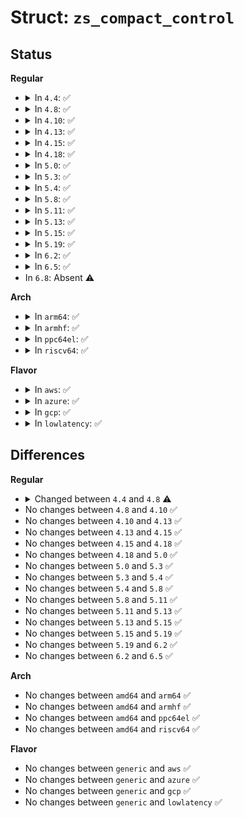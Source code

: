 # Struct: <code>zs_compact_control</code>

## Status
<b>Regular</b>
<ul>
<li>
<details>
<summary>In <code>4.4</code>: ✅</summary>

```c
struct zs_compact_control {
    struct page *s_page;
    struct page *d_page;
    int index;
};
```
</details>
</li>
<li>
<details>
<summary>In <code>4.8</code>: ✅</summary>

```c
struct zs_compact_control {
    struct page *s_page;
    struct page *d_page;
    int obj_idx;
};
```
</details>
</li>
<li>
<details>
<summary>In <code>4.10</code>: ✅</summary>

```c
struct zs_compact_control {
    struct page *s_page;
    struct page *d_page;
    int obj_idx;
};
```
</details>
</li>
<li>
<details>
<summary>In <code>4.13</code>: ✅</summary>

```c
struct zs_compact_control {
    struct page *s_page;
    struct page *d_page;
    int obj_idx;
};
```
</details>
</li>
<li>
<details>
<summary>In <code>4.15</code>: ✅</summary>

```c
struct zs_compact_control {
    struct page *s_page;
    struct page *d_page;
    int obj_idx;
};
```
</details>
</li>
<li>
<details>
<summary>In <code>4.18</code>: ✅</summary>

```c
struct zs_compact_control {
    struct page *s_page;
    struct page *d_page;
    int obj_idx;
};
```
</details>
</li>
<li>
<details>
<summary>In <code>5.0</code>: ✅</summary>

```c
struct zs_compact_control {
    struct page *s_page;
    struct page *d_page;
    int obj_idx;
};
```
</details>
</li>
<li>
<details>
<summary>In <code>5.3</code>: ✅</summary>

```c
struct zs_compact_control {
    struct page *s_page;
    struct page *d_page;
    int obj_idx;
};
```
</details>
</li>
<li>
<details>
<summary>In <code>5.4</code>: ✅</summary>

```c
struct zs_compact_control {
    struct page *s_page;
    struct page *d_page;
    int obj_idx;
};
```
</details>
</li>
<li>
<details>
<summary>In <code>5.8</code>: ✅</summary>

```c
struct zs_compact_control {
    struct page *s_page;
    struct page *d_page;
    int obj_idx;
};
```
</details>
</li>
<li>
<details>
<summary>In <code>5.11</code>: ✅</summary>

```c
struct zs_compact_control {
    struct page *s_page;
    struct page *d_page;
    int obj_idx;
};
```
</details>
</li>
<li>
<details>
<summary>In <code>5.13</code>: ✅</summary>

```c
struct zs_compact_control {
    struct page *s_page;
    struct page *d_page;
    int obj_idx;
};
```
</details>
</li>
<li>
<details>
<summary>In <code>5.15</code>: ✅</summary>

```c
struct zs_compact_control {
    struct page *s_page;
    struct page *d_page;
    int obj_idx;
};
```
</details>
</li>
<li>
<details>
<summary>In <code>5.19</code>: ✅</summary>

```c
struct zs_compact_control {
    struct page *s_page;
    struct page *d_page;
    int obj_idx;
};
```
</details>
</li>
<li>
<details>
<summary>In <code>6.2</code>: ✅</summary>

```c
struct zs_compact_control {
    struct page *s_page;
    struct page *d_page;
    int obj_idx;
};
```
</details>
</li>
<li>
<details>
<summary>In <code>6.5</code>: ✅</summary>

```c
struct zs_compact_control {
    struct page *s_page;
    struct page *d_page;
    int obj_idx;
};
```
</details>
</li>
<li>
In <code>6.8</code>: Absent ⚠️
</li>
</ul>
<b>Arch</b>
<ul>
<li>
<details>
<summary>In <code>arm64</code>: ✅</summary>

```c
struct zs_compact_control {
    struct page *s_page;
    struct page *d_page;
    int obj_idx;
};
```
</details>
</li>
<li>
<details>
<summary>In <code>armhf</code>: ✅</summary>

```c
struct zs_compact_control {
    struct page *s_page;
    struct page *d_page;
    int obj_idx;
};
```
</details>
</li>
<li>
<details>
<summary>In <code>ppc64el</code>: ✅</summary>

```c
struct zs_compact_control {
    struct page *s_page;
    struct page *d_page;
    int obj_idx;
};
```
</details>
</li>
<li>
<details>
<summary>In <code>riscv64</code>: ✅</summary>

```c
struct zs_compact_control {
    struct page *s_page;
    struct page *d_page;
    int obj_idx;
};
```
</details>
</li>
</ul>
<b>Flavor</b>
<ul>
<li>
<details>
<summary>In <code>aws</code>: ✅</summary>

```c
struct zs_compact_control {
    struct page *s_page;
    struct page *d_page;
    int obj_idx;
};
```
</details>
</li>
<li>
<details>
<summary>In <code>azure</code>: ✅</summary>

```c
struct zs_compact_control {
    struct page *s_page;
    struct page *d_page;
    int obj_idx;
};
```
</details>
</li>
<li>
<details>
<summary>In <code>gcp</code>: ✅</summary>

```c
struct zs_compact_control {
    struct page *s_page;
    struct page *d_page;
    int obj_idx;
};
```
</details>
</li>
<li>
<details>
<summary>In <code>lowlatency</code>: ✅</summary>

```c
struct zs_compact_control {
    struct page *s_page;
    struct page *d_page;
    int obj_idx;
};
```
</details>
</li>
</ul>

## Differences
<b>Regular</b>
<ul>
<li>
<details>
<summary>Changed between <code>4.4</code> and <code>4.8</code> ⚠️</summary>
<ul>
<li>
<b>Field added. </b>
<code>int obj_idx</code>
</li>
<li>
<b>Field removed. </b>
<code>int index</code>
</li>
</ul>
</details>
</li>
<li>
No changes between <code>4.8</code> and <code>4.10</code> ✅
</li>
<li>
No changes between <code>4.10</code> and <code>4.13</code> ✅
</li>
<li>
No changes between <code>4.13</code> and <code>4.15</code> ✅
</li>
<li>
No changes between <code>4.15</code> and <code>4.18</code> ✅
</li>
<li>
No changes between <code>4.18</code> and <code>5.0</code> ✅
</li>
<li>
No changes between <code>5.0</code> and <code>5.3</code> ✅
</li>
<li>
No changes between <code>5.3</code> and <code>5.4</code> ✅
</li>
<li>
No changes between <code>5.4</code> and <code>5.8</code> ✅
</li>
<li>
No changes between <code>5.8</code> and <code>5.11</code> ✅
</li>
<li>
No changes between <code>5.11</code> and <code>5.13</code> ✅
</li>
<li>
No changes between <code>5.13</code> and <code>5.15</code> ✅
</li>
<li>
No changes between <code>5.15</code> and <code>5.19</code> ✅
</li>
<li>
No changes between <code>5.19</code> and <code>6.2</code> ✅
</li>
<li>
No changes between <code>6.2</code> and <code>6.5</code> ✅
</li>
</ul>
<b>Arch</b>
<ul>
<li>
No changes between <code>amd64</code> and <code>arm64</code> ✅
</li>
<li>
No changes between <code>amd64</code> and <code>armhf</code> ✅
</li>
<li>
No changes between <code>amd64</code> and <code>ppc64el</code> ✅
</li>
<li>
No changes between <code>amd64</code> and <code>riscv64</code> ✅
</li>
</ul>
<b>Flavor</b>
<ul>
<li>
No changes between <code>generic</code> and <code>aws</code> ✅
</li>
<li>
No changes between <code>generic</code> and <code>azure</code> ✅
</li>
<li>
No changes between <code>generic</code> and <code>gcp</code> ✅
</li>
<li>
No changes between <code>generic</code> and <code>lowlatency</code> ✅
</li>
</ul>
